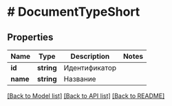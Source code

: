 # # DocumentTypeShort

## Properties

Name | Type | Description | Notes
------------ | ------------- | ------------- | -------------
**id** | **string** | Идентификатор |
**name** | **string** | Название |

[[Back to Model list]](../../README.md#models) [[Back to API list]](../../README.md#endpoints) [[Back to README]](../../README.md)
